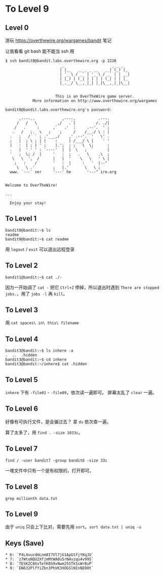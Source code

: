 # To Level 9
## Level 0
游玩 <https://overthewire.org/wargames/bandit> 笔记

让我看看 git bash 能不能当 ssh 用
```shell
$ ssh bandit0@bandit.labs.overthewire.org -p 2220
                         _                     _ _ _
                        | |__   __ _ _ __   __| (_) |_
                        | '_ \ / _` | '_ \ / _` | | __|
                        | |_) | (_| | | | | (_| | | |_
                        |_.__/ \__,_|_| |_|\__,_|_|\__|


                      This is an OverTheWire game server.
            More information on http://www.overthewire.org/wargames

bandit0@bandit.labs.overthewire.org's password:

      ,----..            ,----,          .---.
     /   /   \         ,/   .`|         /. ./|
    /   .     :      ,`   .'  :     .--'.  ' ;
   .   /   ;.  \   ;    ;     /    /__./ \ : |
  .   ;   /  ` ; .'___,/    ,' .--'.  '   \' .
  ;   |  ; \ ; | |    :     | /___/ \ |    ' '
  |   :  | ; | ' ;    |.';  ; ;   \  \;      :
  .   |  ' ' ' : `----'  |  |  \   ;  `      |
  '   ;  \; /  |     '   :  ;   .   \    .\  ;
   \   \  ',  /      |   |  '    \   \   ' \ |
    ;   :    /       '   :  |     :   '  |--"
     \   \ .'        ;   |.'       \   \ ;
  www. `---` ver     '---' he       '---" ire.org


Welcome to OverTheWire!

...

  Enjoy your stay!
```

## To Level 1
```shell
bandit0@bandit:~$ ls
readme
bandit0@bandit:~$ cat readme
```

用 `logout` / `exit` 可以退出远程登录

## To Level 2
```shell
bandit1@bandit:~$ cat ./-
```

因为一开始调了 `cat -` 把它 `Ctrl+Z` 停掉，所以退出时遇到 `There are stopped jobs.`，用了 `jobs -l` 再 `kill`。

## To Level 3
用 `cat spaces\ in\ this\ filename`

## To Level 4
```shell
bandit3@bandit:~$ ls inhere -a
.  ..  .hidden
bandit3@bandit:~$ cd inhere
bandit3@bandit:~/inhere$ cat .hidden
```

## To Level 5
`inhere` 下有 `-file01` - `-file09`，依次读一遍即可。
屏幕太乱了 `clear` 一遍。

## To Level 6
好像有可执行文件，是会骗过去？
拿 `du` 依次查一遍。

算了太多了，用 `find . -size 1033c`。

## To Level 7
`find / -user bandit7 -group bandit6 -size 33c`

一堆文件中只有一个是有权限的，打开即可。

## To Level 8
`grep millionth data.txt`

## To Level 9
由于 `uniq` 只会上下比对，需要先用 `sort`。`sort data.txt | uniq -u`

## Keys (Save)
```hide
* 6: `P4L4vucdmLnm8I7Vl7jG1ApGSfjYKqJU`
* 7: `z7WtoNQU2XfjmMtWA8u5rN4vzqu4v99S`
* 8: `TESKZC0XvTetK0S9xNwm25STk5iWrBvP`
* 9: `EN632PlfYiZbn3PhVK3XOGSlNInNE00t`
```

